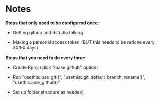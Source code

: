 # **Notes**

**Steps that only need to be configured once:**

-   Getting github and Rstudio talking

-   Making a personal access token (BUT this needs to be redone every 30/90 days)

**Steps that you need to do every time:**

-   Create Rproj (click "make github" option)

-   Run "usethis::use_git()", "usethis::git_default_branch_rename()", "usethis::use_github()"

-   Set up folder structure as needed
